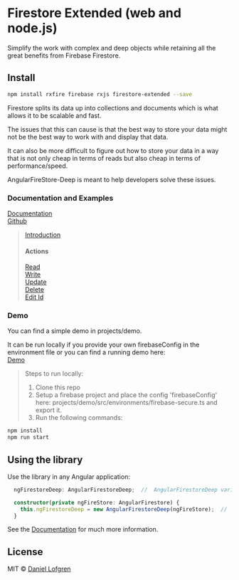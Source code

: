 # Firestore Extended (web and node.js)

Simplify the work with complex and deep objects while retaining all the great benefits from Firebase Firestore.

## Install
```bash
npm install rxfire firebase rxjs firestore-extended --save
```


Firestore splits its data up into collections and documents which is what allows it to be scalable and fast.

The issues that this can cause is that the best way to store your data might not be the best way to work with and display that data.

It can also be more difficult to figure out how to store your data in a way that is not only cheap in terms of reads but also cheap in terms of performance/speed.

AngularFireStore-Deep is meant to help developers solve these issues.

### Documentation and Examples
[Documentation](https://angularfirestore-deep.web.app/docs/)
<br>
[Github](https://github.com/Tylder/angularfirestore-deep/tree/master/projects/angularfirestore-deep) 


> [Introduction](https://angularfirestore-deep.web.app/docs/additional-documentation/introduction.html)
> 
>
> #### Actions 
> [Read](https://angularfirestore-deep.web.app/docs/additional-documentation/actions/read.html)
> <br>
> [Write](https://angularfirestore-deep.web.app/docs/additional-documentation/actions/write.html)
> <br>
> [Update](https://angularfirestore-deep.web.app/docs/additional-documentation/actions/update.html)
> <br>
> [Delete](https://angularfirestore-deep.web.app/docs/additional-documentation/actions/delete.html)
> <br>
> [Edit Id](https://angularfirestore-deep.web.app/docs/additional-documentation/actions/edit-id.html)


### Demo
You can find a simple demo in projects/demo.

It can be run locally if you provide your own firebaseConfig in the environment file or you can find a running demo here: 
<br>
[Demo](https://angularfirestore-deep.web.app/demo/)

> Steps to run locally:
> <ol>
>    <li>Clone this repo</li>
>    <li>Setup a firebase project and place the config 'firebaseConfig' here: projects/demo/src/environments/firebase-secure.ts and export it.</li>
>    <li>Run the following commands:</li>
> </ol>
>

```bash
npm install
npm run start
```

## Using the library

Use the library in any Angular application:

```ts
  ngFirestoreDeep: AngularFirestoreDeep;  //  AngularFirestoreDeep variable

  constructor(private ngFireStore: AngularFirestore) {
    this.ngFirestoreDeep = new AngularFirestoreDeep(ngFireStore);  //  initialize AngularFireStoreDeep with AngularFirestore
  }
```

See the [Documentation](https://angularfirestore-deep.web.app/docs/) for much more information. 

## License

MIT © [Daniel Lofgren](mailto:lofgrendaniel@hotmail.com)
